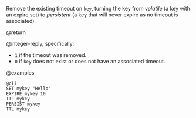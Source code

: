 Remove the existing timeout on `key`, turning the key from _volatile_ (a key with an expire set) to _persistent_ (a key that will never expire as no timeout is associated).

@return

@integer-reply, specifically:

* `1` if the timeout was removed.
* `0` if `key` does not exist or does not have an associated timeout.

@examples

    @cli
    SET mykey "Hello"
    EXPIRE mykey 10
    TTL mykey
    PERSIST mykey
    TTL mykey

